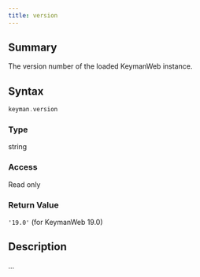 ```yaml
---
title: version
---
```


## Summary

The version number of the loaded KeymanWeb instance.

## Syntax

```c
keyman.version
```

### Type

string

### Access

Read only

### Return Value

`'19.0'` (for KeymanWeb 19.0)

## Description

...
